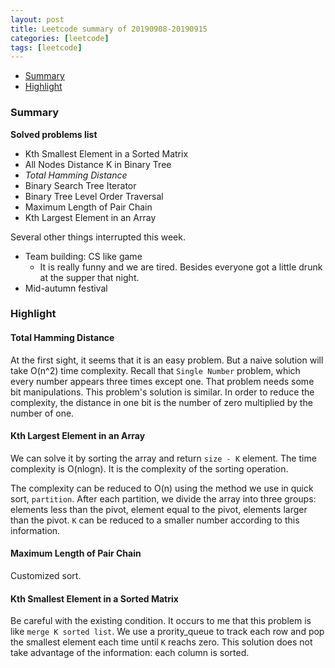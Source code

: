 ```yaml
---
layout: post
title: Leetcode summary of 20190908-20190915
categories: [leetcode]
tags: [leetcode]
---
```


+ [Summary](#summary)
+ [Highlight](#highlight)

<a id="summary"></a>

### Summary

**Solved problems list**

+ Kth Smallest Element in a Sorted Matrix
+ All Nodes Distance K in Binary Tree
+ *Total Hamming Distance*
+ Binary Search Tree Iterator
+ Binary Tree Level Order Traversal
+ Maximum Length of Pair Chain
+ Kth Largest Element in an Array


Several other things interrupted this week.

+ Team building: CS like game
  + It is really funny and we are tired. Besides everyone got a little drunk at the supper
  that night.
+ Mid-autumn festival

<a id="highlight"></a>

### Highlight

#### Total Hamming Distance

At the first sight, it seems that it is an easy problem. But a naive solution will take O(n^2) time
complexity. Recall that `Single Number` problem, which every number appears three times except one.
That problem needs some bit manipulations. This problem's solution is similar.
In order to reduce the complexity, the distance in one bit is the number of zero multiplied by the
number of one.

#### Kth Largest Element in an Array

We can solve it by sorting the array and return `size - K` element. The time complexity is O(nlogn).
It is the complexity of the sorting operation.

The complexity can be reduced to O(n) using the method we use in quick sort, `partition`. After
each partition, we divide the array into three groups: elements less than the pivot, element equal to
the pivot, elements larger than the pivot. `K` can be reduced to a smaller number according to
this information.

#### Maximum Length of Pair Chain

Customized sort.

#### Kth Smallest Element in a Sorted Matrix

Be careful with the existing condition. It occurs to me that this problem is like `merge K sorted
list`. We use a prority\_queue to track each row and pop the smallest element each time until `K`
reachs zero. This solution does not take advantage of the information: each column is sorted.
